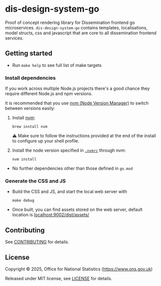 # dis-design-system-go

Proof of concept rendering library for Dissemination frontend go microservices. `dis-design-system-go` contains templates, localisations, model structs, css and javascript that are core to all dissemination frontend services.

## Getting started

* Run `make help` to see full list of make targets

### Install dependencies

If you work across multiple Node.js projects there's a good chance they require different Node.js and npm versions.

It is recommended that you use [nvm (Node Version Manager)](https://github.com/creationix/nvm) to switch between versions easily:

1. Install [nvm](https://github.com/nvm-sh/nvm):

   ```shell
   brew install nvm
   ```

   :warning: Make sure to follow the instructions provided at the end of the install to configure up your shell profile.

2. Install the node version specified in [`.nvmrc`](./.nvmrc) through nvm:

   ```shell
   nvm install
   ```

* No further dependencies other than those defined in `go.mod`

### Generate the CSS and JS

* Build the CSS and JS, and start the local web server with

  ```shell
  make debug
  ```

* Once built, you can find assets stored on the web server, default location is [localhost:9002/dist/assets/](http://localhost:9002/dist/assets/)

## Contributing

See [CONTRIBUTING](CONTRIBUTING.md) for details.

## License

Copyright © 2025, Office for National Statistics (<https://www.ons.gov.uk>)

Released under MIT license, see [LICENSE](LICENSE.md) for details.

